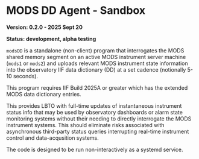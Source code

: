 # MODS DD Agent - Sandbox

**Version: 0.2.0 - 2025 Sept 20**

**Status: development, alpha testing**

`modsDD` is a standalone (non-client) program that interrogates the MODS shared memory
segment on an active MODS instrument server machine (`mods1` or `mods2`) and uploads
relevant MODS instrument state information into the observatory IIF data dictionary (DD) 
at a set cadence (notionally 5-10 seconds).  

This program requires IIF Build 2025A or greater which has the extended
MODS data dictionary entries.  

This provides LBTO with full-time updates of instantaneous instrument status 
info that may be used by observatory dashboards or alarm state monitoring 
systems without their needing to directly interrogate the MODS instrument systems.
This should eliminate risks associated with asynchronous third-party status queries 
interrupting real-time instrument control and data-acqusition systems.

The code is designed to be run non-interactively as a systemd service.

